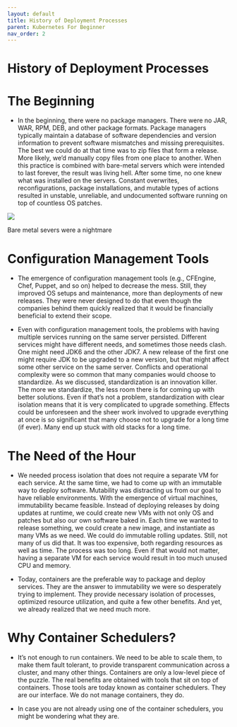 ```yaml
---
layout: default
title: History of Deployment Processes
parent: Kubernetes For Beginner
nav_order: 2
---
```


# History of Deployment Processes


# The Beginning 

- In the beginning, there were no package managers. There were no JAR, WAR, RPM, DEB, and other package formats. Package managers typically maintain a
database of software dependencies and version information to prevent software mismatches and missing prerequisites. The best we could do at that 
time was to zip files that form a release. More likely, we’d manually copy files from one place to another. When this practice is combined with 
bare-metal servers which were intended to last forever, the result was living hell. After some time, no one knew what was installed on the servers. 
Constant overwrites, reconfigurations, package installations, and mutable types of actions 
resulted in unstable, unreliable, and undocumented software running on top of countless OS patches.

![](https://raw.githubusercontent.com/sangam14/ContainerLabs/master/img/bare-metal-old.png)

Bare metal severs were a nightmare

# Configuration Management Tools 

- The emergence of configuration management tools (e.g., CFEngine, Chef, Puppet, and so on) helped to decrease the mess. Still,
they improved OS setups and maintenance, more than deployments of new releases. They were never designed to do that even though the 
companies behind them quickly realized that it would be financially beneficial to extend their scope.

- Even with configuration management tools, the problems with having multiple services running on the same server persisted. Different services 
might have different needs, and sometimes those needs clash. One might need JDK6 and the other JDK7. A new release of the first one might require 
JDK to be upgraded to a new version, but that might affect some other service on the same server. Conflicts and operational complexity were so common 
that many companies would choose to standardize. As we discussed, standardization is an innovation killer. The more we standardize, the less 
room there is for coming up with better solutions. Even if that’s not a problem, standardization with clear isolation means that it is very 
complicated to upgrade something. Effects could be unforeseen and the sheer work involved to upgrade everything at once is so significant that many 
choose not to upgrade for a long time (if ever). Many end up stuck with old stacks for a long time.

# The Need of the Hour 

- We needed process isolation that does not require a separate VM for each service. At the same time, we had to come up with an
immutable way to deploy software. Mutability was distracting us from our goal to have reliable environments. With the emergence of 
virtual machines, immutability became feasible. Instead of deploying releases by doing updates at runtime, we could create new VMs with 
not only OS and patches but also our own software baked in. Each time we wanted to release something, we could create a new image, and 
instantiate as many VMs as we need. We could do immutable rolling updates. Still, not many of us did that. It was too expensive, both 
regarding resources as well as time. The process was too long. Even if that would not matter, having a separate VM for each service would result
in too much unused CPU and memory.

- Today, containers are the preferable way to package and deploy services. They are the answer to immutability we were so desperately trying to
implement. They provide necessary isolation of processes, optimized resource utilization, and quite a few other benefits. And yet, we already 
realized that we need much more.


# Why Container Schedulers? 

- It’s not enough to run containers. We need to be able to scale them, to make them fault tolerant, to provide transparent communication across 
a cluster, and many other things. Containers are only a low-level piece of the puzzle. The real benefits are obtained with tools that sit on top of
containers. Those tools are today known as container schedulers.
They are our interface. We do not manage containers, they do.

- In case you are not already using one of the container schedulers, you might be wondering what they are.

